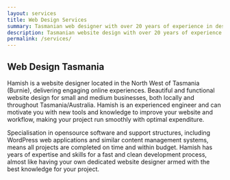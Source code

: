 ```yaml
---
layout: services
title: Web Design Services
summary: Tasmanian web designer with over 20 years of experience in designing and building websites. Hamish creates sites that are easy to maintain and flexible, making it simple to update website content and sell your products or services.
description: Tasmanian website design with over 20 years of experience in building websites. We create sites that are easy to maintain and simple to update your content.
permalink: /services/
---
```


## Web Design Tasmania
Hamish is a website designer located in the North West of Tasmania (Burnie), delivering engaging online experiences. Beautiful and functional website design for small and medium businesses, both locally and throughout Tasmania/Australia. Hamish is an experienced engineer and can motivate you with new tools and knowledge to improve your website and workflow, making your project run smoothly with optimal expenditure.

Specialisation in opensource software and support structures, including WordPress web applications and similar content management systems, means all projects are completed on time and within budget. Hamish has years of expertise and skills for a fast and clean development process, almost like having your own dedicated website designer armed with the best knowledge for your project.